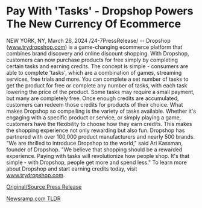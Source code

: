# Pay With 'Tasks' - Dropshop Powers The New Currency Of Ecommerce

NEW YORK, NY, March 26, 2024 /24-7PressRelease/ -- Dropshop (www.trydropshop.com) is a game-changing ecommerce platform that combines brand discovery and online discount shopping. With Dropshop, customers can now purchase products for free simply by completing certain tasks and earning credits.  The concept is simple - consumers are able to complete 'tasks', which are a combination of games, streaming services, free trials and more. You can complete a set number of tasks to get the product for free or complete any number of tasks, with each task lowering the price of the product.   Some tasks may require a small payment, but many are completely free. Once enough credits are accumulated, customers can redeem those credits for products of their choice.  What makes Dropshop so compelling is the variety of tasks available. Whether it's engaging with a specific product or service, or simply playing a game, customers have the flexibility to choose how they earn credits. This makes the shopping experience not only rewarding but also fun.  Dropshop has partnered with over 100,000 product manufacturers and nearly 500 brands.  "We are thrilled to introduce Dropshop to the world," said Ari Kassman, founder of Dropshop. "We believe that shopping should be a rewarded experience. Paying with tasks will revolutionize how people shop. It's that simple - with Dropshop, people get more and spend less."  To learn more about Dropshop and start earning credits today, visit www.trydropshop.com. 

[Original/Source Press Release](https://www.24-7pressrelease.com/press-release/509500/pay-with-tasks-dropshop-powers-the-new-currency-of-ecommerce) 

[Newsramp.com TLDR](https://newsramp.com/None) 